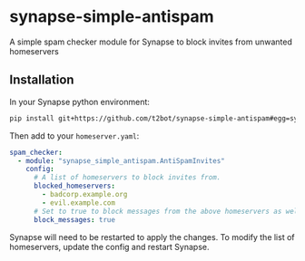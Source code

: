 # synapse-simple-antispam
A simple spam checker module for Synapse to block invites from unwanted homeservers


## Installation

In your Synapse python environment:
```bash
pip install git+https://github.com/t2bot/synapse-simple-antispam#egg=synapse-simple-antispam
```

Then add to your `homeserver.yaml`:
```yaml
spam_checker:
  - module: "synapse_simple_antispam.AntiSpamInvites"
    config:
      # A list of homeservers to block invites from.
      blocked_homeservers:
        - badcorp.example.org
        - evil.example.com
      # Set to true to block messages from the above homeservers as well
      block_messages: true
```

Synapse will need to be restarted to apply the changes. To modify the list of homeservers,
update the config and restart Synapse.
